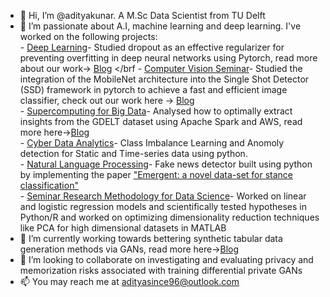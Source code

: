 - 👋 Hi, I’m @adityakunar. A M.Sc Data Scientist from TU Delft
- 👀 I’m passionate about A.I, machine learning and deep learning. I've worked on the following projects: </br>
      - [Deep Learning](https://github.com/adityakunar/DeepLearning)- Studied dropout as an effective regularizer for preventing overfitting in deep neural networks using Pytorch, read more about our work-> [Blog](https://medium.com/tu-delft-eemcs-student-projects/a-reproduction-attempt-of-dropout-a-simple-way-to-prevent-neural-networks-from-overfitting-43f5c97bc314) </brf
      - [Computer Vision Seminar](https://github.com/adityakunar/pytorch-ssd)- Studied the integration of the MobileNet architecture into the Single Shot Detector (SSD) framework in pytorch to achieve a fast and efficient image classifier, check out our work here -> [Blog](https://adityakunar.medium.com/object-detection-with-ssd-and-mobilenet-aeedc5917ad0) </br>
      - [Supercomputing for Big Data](https://github.com/adityakunar/SBD-tudelft)- Analysed how to optimally extract insights from the GDELT dataset using Apache Spark and AWS, read more here->[Blog](https://adityakunar.medium.com/big-data-processing-using-apache-spark-1beed579aadd)  
      - [Cyber Data Analytics](https://github.com/adityakunar/Cyber-Data-Analytics)- Class Imbalance Learning and Anomoly detection for Static and Time-series data using python. </br>
      - [Natural Language Processing](https://github.com/adityakunar/stance-detection)- Fake news detector built using python by implementing the paper ["Emergent: a novel data-set for stance classification"](https://aclanthology.org/N16-1138.pdf) </br>
      - [Seminar Research Methodology for Data Science](https://github.com/adityakunar/semimar-data-sci)- Worked on linear and logistic regression models and scientifically tested hypotheses in Python/R and worked on optimizing dimensionality reduction techniques like PCA for high dimensional datasets in MATLAB</br>
- 🌱 I’m currently working towards bettering synthetic tabular data generation methods via GANs, read more here->[Blog](https://adityakunar.medium.com/ctab-gan-effective-table-data-synthesizing-39d086a1b7b0)
- 💞️ I’m looking to collaborate on investigating and evaluating privacy and memorization risks associated with training differential private GANs
- 📫 You may reach me at adityasince96@outlook.com

